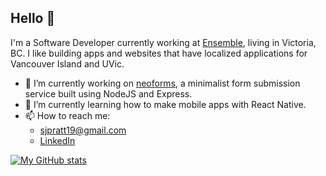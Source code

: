 ## Hello 👋

I'm a Software Developer currently working at [Ensemble](https://ensemble.com), living in Victoria, BC. I like building apps and websites that have localized applications for Vancouver Island and UVic.


- 🔭 I’m currently working on [neoforms](https://github.com/samuel-pratt/neoforms), a minimalist form submission service built using NodeJS and Express.
- 🌱 I’m currently learning how to make mobile apps with React Native.
- 📫 How to reach me: 
    - sjpratt19@gmail.com
    - [LinkedIn](https://www.linkedin.com/in/sam-pratt-7045401b6/)

[![My GitHub stats](https://github-readme-stats.vercel.app/api?username=samuel-pratt)](https://github.com/anuraghazra/github-readme-stats)
